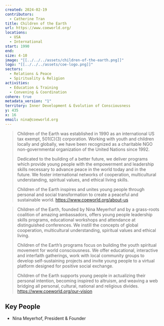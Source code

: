 ```yaml
---
created: 2024-02-19
contributors:
  - Catherine Tran
title: Children of the Earth
url: https://www.coeworld.org/
locations:
  - USA
  - International
start: 1990
end: 
size: 4-10
image: "[[../../../assets/children-of-the-earth.png]]"
logo: "[[../../../assets/coe-logo.png]]"
sectors:
  - Relations & Peace
  - Spirituality & Religion
activities:
  - Education & Training
  - Convening & Coordination
cohere: true
metadata_version: "1"
territory: Inner Development & Evolution of Consciousness
y: 435
x: 16
email: nina@coeworld.org
---
```

>Children of the Earth was established in 1990 as an international US tax exempt, 501(C)(3) corporation. Working with youth and children locally and globally, we have been recognized as a charitable NGO non-governmental organization of the United Nations since 1992.
>
>Dedicated to the building of a better future, we deliver programs which provide young people with the empowerment and leadership skills necessary to advance peace in the world today and in the future. We foster international networks of cooperation, multicultural understanding, spiritual values, and ethical living skills.
>
>Children of the Earth inspires and unites young people through personal and social transformation to create a peaceful and sustainable world.
https://www.coeworld.org/about-us

>Children of the Earth, founded by Nina Meyerhof and by a grass-roots coalition of amazing ambassadors, offers young people leadership skills programs, educational workshops and attendance at distinguished conferences. We instill the concepts of global cooperation, multicultural understanding, spiritual values and ethical living.
>
>Children of the Earth’s programs focus on building the youth spiritual movement for world consciousness. We offer educational, interactive and interfaith gatherings, work with local community groups to develop self-sustaining projects and invite young people to a virtual platform designed for positive social exchange.
>
>Children of the Earth supports young people in actualizing their personal intention, becoming inspired to altruism, and weaving a web bridging all personal, cultural, national and religious divides.
https://www.coeworld.org/our-vision

## Key People

- Nina Meyerhof, President & Founder











